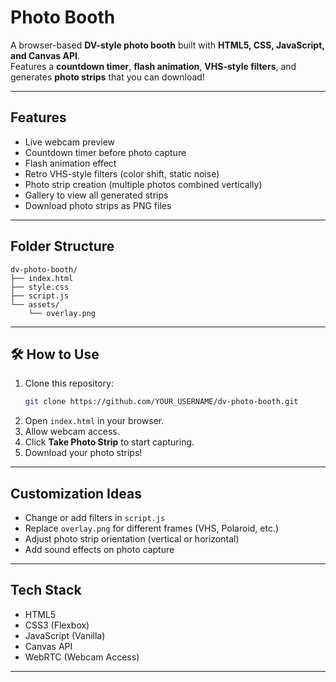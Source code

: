 # Photo Booth

A browser-based **DV-style photo booth** built with **HTML5, CSS, JavaScript, and Canvas API**.  
Features a **countdown timer**, **flash animation**, **VHS-style filters**, and generates **photo strips** that you can download!

---

## Features

- Live webcam preview
- Countdown timer before photo capture
- Flash animation effect
- Retro VHS-style filters (color shift, static noise)
- Photo strip creation (multiple photos combined vertically)
- Gallery to view all generated strips
- Download photo strips as PNG files

---

## Folder Structure

```
dv-photo-booth/
├── index.html
├── style.css
├── script.js
└── assets/
    └── overlay.png
```

---

## 🛠️ How to Use

1. Clone this repository:
   ```bash
   git clone https://github.com/YOUR_USERNAME/dv-photo-booth.git
   ```
2. Open `index.html` in your browser.
3. Allow webcam access.
4. Click **Take Photo Strip** to start capturing.
5. Download your photo strips!

---

## Customization Ideas

- Change or add filters in `script.js`
- Replace `overlay.png` for different frames (VHS, Polaroid, etc.)
- Adjust photo strip orientation (vertical or horizontal)
- Add sound effects on photo capture

---

## Tech Stack

- HTML5
- CSS3 (Flexbox)
- JavaScript (Vanilla)
- Canvas API
- WebRTC (Webcam Access)

---

